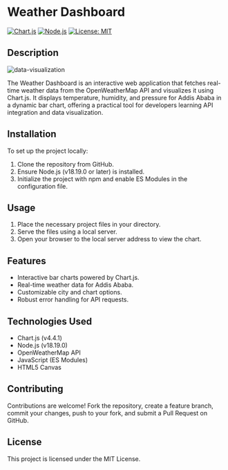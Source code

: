 # Weather Dashboard

[![Chart.js](https://img.shields.io/badge/Chart.js-4.4.1-red.svg)](https://www.chartjs.org/)
[![Node.js](https://img.shields.io/badge/Node.js-v18.19.0-green.svg)](https://nodejs.org/)
[![License: MIT](https://img.shields.io/badge/License-MIT-blue.svg)](https://opensource.org/licenses/MIT)

## Description

![data-visualization](https://github.com/user-attachments/assets/a0e6bdfc-7d44-412a-95c2-3195e533b7d4)


The Weather Dashboard is an interactive web application that fetches real-time weather data from the OpenWeatherMap API and visualizes it using Chart.js. It displays temperature, humidity, and pressure for Addis Ababa in a dynamic bar chart, offering a practical tool for developers learning API integration and data visualization.

## Installation

To set up the project locally:

1. Clone the repository from GitHub.
2. Ensure Node.js (v18.19.0 or later) is installed.
3. Initialize the project with npm and enable ES Modules in the configuration file.

## Usage

1. Place the necessary project files in your directory.
2. Serve the files using a local server.
3. Open your browser to the local server address to view the chart.

## Features

- Interactive bar charts powered by Chart.js.
- Real-time weather data for Addis Ababa.
- Customizable city and chart options.
- Robust error handling for API requests.

## Technologies Used

- Chart.js (v4.4.1)
- Node.js (v18.19.0)
- OpenWeatherMap API
- JavaScript (ES Modules)
- HTML5 Canvas

## Contributing

Contributions are welcome! Fork the repository, create a feature branch, commit your changes, push to your fork, and submit a Pull Request on GitHub.

## License

This project is licensed under the MIT License.
